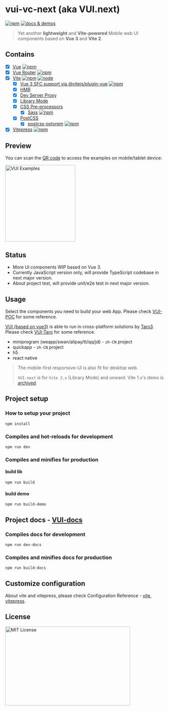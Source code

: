 # vui-vc-next (aka VUI.next)

[![npm](https://img.shields.io/npm/v/vui-vc-next)](https://www.npmjs.com/package/vui-vc-next) <a href="https://nikoni.top/vui-vc-next/" target="_blank"><img src="https://img.shields.io/static/v1?label=&message=docs%20%26%20demos&color=3366cc" alt="docs & demos" /></a>

> Yet another **lightweight** and **Vite-powered** Mobile web UI components based on **Vue 3** and **Vite 2**.

## Contains

- [x] [Vue](https://v3.vuejs.org/) [![npm](https://img.shields.io/npm/v/vue/next.svg)](https://www.npmjs.com/package/vue/v/next)
- [x] [Vue Router](https://router.vuejs.org/) [![npm](https://img.shields.io/npm/v/vue-router/next.svg)](https://www.npmjs.com/package/vue-router/v/next)
- [x] [Vite](https://github.com/vitejs/vite) [![npm](https://img.shields.io/npm/v/vite.svg)](https://www.npmjs.com/package/vite) [![node](https://img.shields.io/node/v/vite.svg)](https://nodejs.org/en/about/releases/)
  - [x] [Vue 3 SFC support via @vitejs/plugin-vue](https://github.com/vitejs/vite/tree/main/packages/plugin-vue) [![npm](https://img.shields.io/npm/v/@vitejs/plugin-vue.svg)](https://npmjs.com/package/@vitejs/plugin-vue)
  - [x] [HMR](https://vitejs.dev/guide/features.html#hot-module-replacement)
  - [x] [Dev Server Proxy](https://vitejs.dev/config/#server-proxy)
  - [x] [Library Mode](https://vitejs.dev/guide/build.html#library-mode)
  - [x] [CSS Pre-processors](https://vitejs.dev/guide/features.html#css-pre-processors)
    - [x] [Sass](https://sass-lang.com/) [![npm](https://img.shields.io/pub/v/sass.svg)](https://www.npmjs.com/package/sass)
  - [x] [PostCSS](https://vitejs.dev/guide/features.html#postcss)
    - [x] [postcss-pxtorem](https://github.com/cuth/postcss-pxtorem) [![npm](https://badge.fury.io/js/postcss-pxtorem.svg)](https://www.npmjs.com/package/postcss-pxtorem)
- [x] [Vitepress](https://github.com/vuejs/vitepress) [![npm](https://img.shields.io/npm/v/vitepress)](https://www.npmjs.com/package/vitepress)

## Preview

You can scan the [QR code](https://nikoni.top/images/vui-vc-qrcode.png) to access the examples on mobile/tablet device:

<img src="https://nikoni.top/images/vui-vc-qrcode.png" alt="VUI Examples" width="222" height="242"/>

## Status

- More UI components WIP based on Vue 3.
- Currently JavaScript version only, will provide TypeScript codebase in next major version.
- About project test, will provide unit/e2e test in next major version.

## Usage

Select the components you need to build your web App. Please check [VUI-POC](https://github.com/bluepower/vui-poc) for some reference.

[VUI (based on vue3)](https://github.com/bluepower/vui-vc-next) is able to run in cross-platform solutions by [Taro3](https://github.com/NervJS/taro). Please check [VUI-Taro](https://github.com/bluepower/vui-taro) for some reference.
- miniprogram (weapp/swan/alipay/tt/qq/jd) - `zh-CN` project
- quickapp - `zh-CN` project
- h5
- react native

> The mobile-first responsive-UI is also fit for desktop web.
>
> `VUI.next` is for `Vite 2.x` (Library Mode) and onward. Vite 1.x's demo is [archived](https://www.npmjs.com/package/vui-vc-next?activeTab=versions).

## Project setup

### How to setup your project
```
npm install
```

### Compiles and hot-reloads for development
```
npm run dev
```

### Compiles and minifies for production

#### build lib
```
npm run build
```

#### build demo
```
npm run build-demo
```

## Project docs - [VUI-docs](https://nikoni.top/vui-vc-next/docs)

### Compiles docs for development
```
npm run dev-docs
```

### Compiles and minifies docs for production
```
npm run build-docs
```

## Customize configuration

About vite and vitepress, please check Configuration Reference - [vite](https://vitejs.dev/config/), [vitepress](https://vitepress.vuejs.org).

## License

<img src="https://nikoni.top/images/niko-mit.png" alt="MIT License" width="396" height="250"/>
